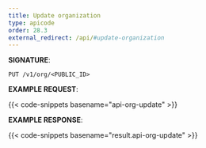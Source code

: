 ```yaml
---
title: Update organization
type: apicode
order: 28.3
external_redirect: /api/#update-organization
---
```


**SIGNATURE**:

`PUT /v1/org/<PUBLIC_ID>`

**EXAMPLE REQUEST**:

{{< code-snippets basename="api-org-update" >}}

**EXAMPLE RESPONSE**:

{{< code-snippets basename="result.api-org-update" >}}
